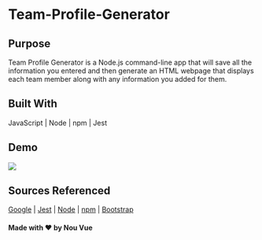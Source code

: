# Team-Profile-Generator

## Purpose
Team Profile Generator is a Node.js command-line app that will save all the information you entered and then generate an HTML webpage that displays each team member along with any information you added for them.

## Built With 
JavaScript | Node | npm | Jest

## Demo
![](https://github.com/AndyBoyee604/Team-Profile-Generator/blob/main/assets/gif%20demo/Team%20Profile%20Genereator.gif)

## Sources Referenced
[Google](https://www.google.com) |
[Jest](https://jestjs.io/) |
[Node](https://nodejs.org/en/) |
[npm](https://www.npmjs.com/package/inquirer) |
[Bootstrap](https://getbootstrap.com/)

#### Made with ❤️ by Nou Vue
